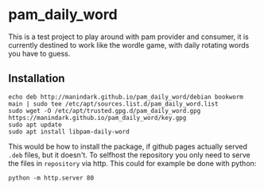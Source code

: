 # pam_daily_word

This is a test project to play around with pam provider and consumer, it is currently destined to work like the wordle game, with daily rotating words you have to guess.

## Installation

```shell
echo deb http://manindark.github.io/pam_daily_word/debian bookworm main | sudo tee /etc/apt/sources.list.d/pam_daily_word.list
sudo wget -O /etc/apt/trusted.gpg.d/pam_daily_word.gpg https://manindark.github.io/pam_daily_word/key.gpg
sudo apt update
sudo apt install libpam-daily-word
```

This would be how to install the package, if github pages actually served `.deb` files, but it doesn't. To selfhost the repository you only need to serve the files in `repository` via http. This could for example be done with python:

```shell
python -m http.server 80
```